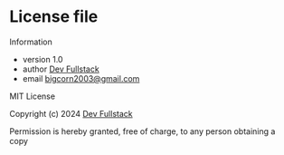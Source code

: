 # License file

Information

- version 1.0
- author [Dev Fullstack](https://github.com/dev15K)
- email [bigcorn2003@gmail.com](mailto:bigcorn2003@gmail.com)

MIT License

Copyright (c) 2024 [Dev Fullstack](https://github.com/dev15K)

Permission is hereby granted, free of charge, to any person obtaining a copy